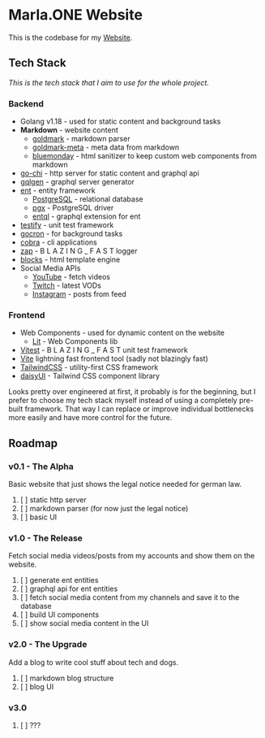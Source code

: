 # Marla.ONE Website

This is the codebase for my [Website](https://marla.one).

## Tech Stack

*This is the tech stack that I aim to use for the whole project.*

### Backend

- Golang v1.18 - used for static content and background tasks
- **Markdown** - website content
  - [goldmark](https://github.com/yuin/goldmark) - markdown parser
  - [goldmark-meta](https://github.com/yuin/goldmark-meta) - meta data from markdown
  - [bluemonday](https://github.com/microcosm-cc/bluemonday) - html sanitizer to keep custom web components from markdown
- [go-chi](https://github.com/go-chi/chi) - http server for static content and graphql api
- [gqlgen](https://github.com/99designs/gqlgen) - graphql server generator
- [ent](https://github.com/ent/ent) - entity framework
  - [PostgreSQL](https://www.postgresql.org/) - relational database
  - [pgx](https://github.com/jackc/pgx) - PostgreSQL driver
  - [entql](https://github.com/ent/contrib/entql) - graphql extension for ent
- [testify](https://github.com/stretchr/testify) - unit test framework
- [gocron](https://github.com/go-co-op/gocron) - for background tasks
- [cobra](https://github.com/spf13/cobra) - cli applications
- [zap](https://github.com/uber-go/zap) - B L A Z I N G _ F A S T logger
- [blocks](https://github.com/kataras/blocks/blob/main/blocks.go) - html template engine
- Social Media APIs
  - [YouTube](https://developers.google.com/youtube/v3/code_samples/go) - fetch videos
  - [Twitch](https://github.com/nicklaw5/helix) - latest VODs
  - [Instagram](https://github.com/yanatan16/golang-instagram) - posts from feed

### Frontend

- Web Components - used for dynamic content on the website
  - [Lit](https://lit.dev/) - Web Components lib
- [Vitest](https://vitest.dev/) - B L A Z I N G _ F A S T unit test framework
- [Vite](https://vitejs.dev/) lightning fast frontend tool (sadly not blazingly fast)
- [TailwindCSS](https://github.com/tailwindlabs/tailwindcss) - utility-first CSS framework
- [daisyUI](https://github.com/saadeghi/daisyui) - Tailwind CSS component library

Looks pretty over engineered at first, it probably is for the beginning, but I prefer to choose my tech stack myself instead of using a completely pre-built framework. That way I can replace or improve individual bottlenecks more easily and have more control for the future.

## Roadmap

### v0.1 - The Alpha

Basic website that just shows the legal notice needed for german law.

1. [ ] static http server
2. [ ] markdown parser (for now just the legal notice)
3. [ ] basic UI

### v1.0 - The Release

Fetch social media videos/posts from my accounts and show them on the website.

1. [ ] generate ent entities
2. [ ] graphql api for ent entities
3. [ ] fetch social media content from my channels and save it to the database
4. [ ] build UI components
5. [ ] show social media content in the UI

### v2.0 - The Upgrade

Add a blog to write cool stuff about tech and dogs.

1. [ ] markdown blog structure
2. [ ] blog UI

### v3.0

1. [ ] ???